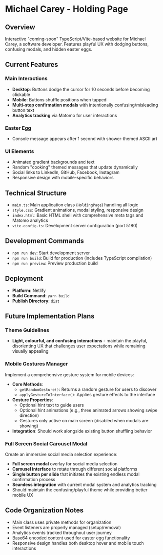 # Michael Carey - Holding Page

## Overview
Interactive "coming-soon" TypeScript/Vite-based website for Michael Carey, a software developer. Features playful UX with dodging buttons, confusing modals, and hidden easter eggs.

## Current Features

### Main Interactions
- **Desktop**: Buttons dodge the cursor for 10 seconds before becoming clickable
- **Mobile**: Buttons shuffle positions when tapped
- **Multi-step confirmation modals** with intentionally confusing/misleading button text
- **Analytics tracking** via Matomo for user interactions

### Easter Egg
- Console message appears after 1 second with shower-themed ASCII art

### UI Elements
- Animated gradient backgrounds and text
- Random "cooking" themed messages that update dynamically
- Social links to LinkedIn, GitHub, Facebook, Instagram
- Responsive design with mobile-specific behaviors

## Technical Structure
- `main.ts`: Main application class (`HoldingPage`) handling all logic
- `style.css`: Gradient animations, modal styling, responsive design
- `index.html`: Basic HTML shell with comprehensive meta tags and Matomo analytics
- `vite.config.ts`: Development server configuration (port 5180)

## Development Commands
- `npm run dev`: Start development server
- `npm run build`: Build for production (includes TypeScript compilation)
- `npm run preview`: Preview production build

## Deployment
- **Platform**: Netlify
- **Build Command**: `yarn build`
- **Publish Directory**: `dist`

## Future Implementation Plans

### Theme Guidelines
- **Light, colourful, and confusing interactions** - maintain the playful, disorienting UX that challenges user expectations while remaining visually appealing

### Mobile Gestures Manager
Implement a comprehensive gesture system for mobile devices:
- **Core Methods**:
  - `getRandomGesture()`: Returns a random gesture for users to discover
  - `applyGestureToInterface()`: Applies gesture effects to the interface
- **Gesture Properties**:
  - Optional hint text to guide users
  - Optional hint animations (e.g., three animated arrows showing swipe direction)
  - Gestures only active on main screen (disabled when modals are showing)
- **Integration**: Should work alongside existing button shuffling behavior

### Full Screen Social Carousel Modal
Create an immersive social media selection experience:
- **Full screen modal** overlay for social media selection
- **Carousel interface** to rotate through different social platforms
- **Single button per slide** that initiates the existing endless modal confirmation process
- **Seamless integration** with current modal system and analytics tracking
- Should maintain the confusing/playful theme while providing better mobile UX

## Code Organization Notes
- Main class uses private methods for organization
- Event listeners are properly managed (setup/removal)
- Analytics events tracked throughout user journey
- Base64 encoded content used for easter egg functionality
- Responsive design handles both desktop hover and mobile touch interactions